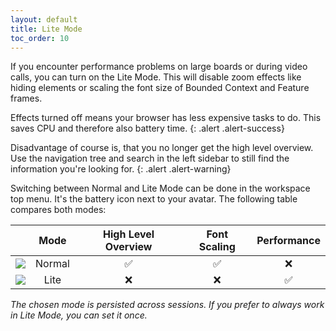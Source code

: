 ```yaml
---
layout: default
title: Lite Mode
toc_order: 10
---
```

If you encounter performance problems on large boards or during video calls, you can turn on the Lite Mode. This will disable zoom effects like hiding elements or scaling the font size of Bounded Context and Feature frames.

Effects turned off means your browser has less expensive tasks to do. This saves CPU and therefore also battery time.
{: .alert .alert-success}

Disadvantage of course is, that you no longer get the high level overview. Use the navigation tree and search in the left sidebar to still find the information you're looking for.
{: .alert .alert-warning}

Switching between Normal and Lite Mode can be done in the workspace top menu. It's the battery icon next to your avatar. The following table compares both modes:

|   |  Mode  | High Level Overview | Font Scaling | Performance |
|---|:------:|:-------------------:|:------------:|:-------------:|
| <img src="{{site.baseurl}}/assets/images/normal_mode.png" />  | Normal |          ✅          |       ✅      |      ❌      |
| <img src="{{site.baseurl}}/assets/images/lite_mode.png" />  |  Lite  |          ❌          |       ❌      |      ✅      |

_The chosen mode is persisted across sessions. If you prefer to always work in Lite Mode, you can set it once._
